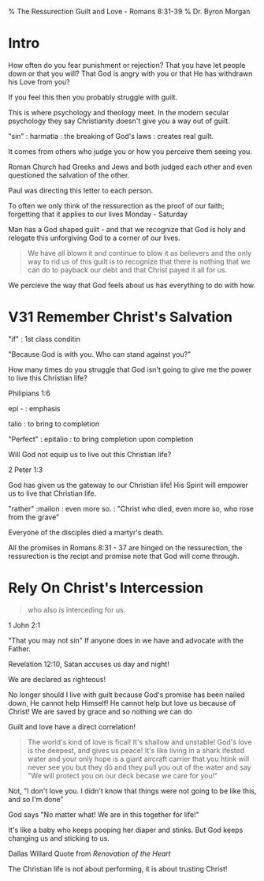 % The Ressurection Guilt and Love - Romans 8:31-39
% Dr. Byron Morgan

# Intro 

How often do you fear punishment or rejection? 
That you have let people down or that you will?
That God is angry with you or that He has withdrawn his Love from you?

If you feel this then you probably struggle with guilt.

This is where psychology and theology meet. In the modern secular psychology
they say Christianity doesn't give you a way out of guilt. 

"sin"
: harmatia
: the breaking of God's laws
: creates real guilt.

It comes from others who judge you or how you perceive them seeing you.

Roman Church had Greeks and Jews and both judged each other and even questioned
the salvation of the other.

Paul was directing this letter to each person. 

To often we only think of the ressurection as the proof of our faith;
forgetting that it applies to our lives Monday - Saturday

Man has a God shaped guilt - and that we recognize that God is holy and
relegate this unforgiving God to a corner of our lives.

> We have all blown it and continue to blow it as believers and the only way to
> rid us of this guilt is to recognize that there is nothing that we can do to
> payback our debt and that Christ payed it all for us.


We percieve the way that God feels about us has everything to do with how.

# V31 Remember Christ's Salvation 

"if"
: 1st class conditin

"Because God is with you. Who can stand against you?"

How many times do you struggle that God isn't going to give
me the power to live this Christian life? 

Philipians 1:6

epi - 
: emphasis

talio 
: to bring to completion

"Perfect"
: epitalio 
: to bring completion upon completion

Will God not equip us to live out this Christian life?

2 Peter 1:3

God has given us the gateway to our Christian life! His Spirit will empower us
to live that Christian life.

"rather"
:mailon
: even more so.
: "Christ who died, even more so, who rose from the grave"

Everyone of the disciples died a martyr's death.


All the promises in Romans 8:31 - 37 are hinged on the ressurection, the
ressurection is the recipt and promise note that God will come through.

# Rely On Christ's Intercession

> who also is interceding for us.  

1 John 2:1

"That you may not sin" If anyone does in we have and advocate with the
Father.

Revelation 12:10, Satan accuses us day and night!

We are declared as righteous!

No longer should I live with guilt because God's promise has been nailed
down, He cannot help Himself! He cannot help but love us because of
Christ! We are saved by grace and so nothing we can do

Guilt and love have a direct correlation!

> The world's kind of love is fical! It's shallow and unstable! God's love
> is the deepest, and gives us peace! It's like living in a shark ifested
> water and your only hope is a giant aircraft carrier that you htink will
> never see you but they do and they pull you out of the water and say "We
> will protect you on our deck becase we care for you!"

Not, "I don't love you. I didn't know that things were not going to be
like this, and so I'm done"

God says "No matter what! We are in this together for life!"

It's like a baby who keeps pooping her diaper and stinks. But God keeps
changing us and sticking to us.  

Dallas Willard Quote from _Renovation of the Heart_

The Christian life is not about performing, it is about trusting Christ!
